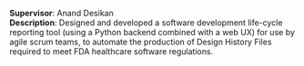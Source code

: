 <!--start_month: May-->
<!--start_year: 2013-->
<!--end_month: Aug.-->
<!--end_year: 2013-->
<!--position: Software Engineering Intern-->
<!--institution: GE Healthcare-->
<!--location_city: Barrington-->
<!--location_state: IL-->

**Supervisor**: Anand Desikan
<br />
**Description**:
Designed and developed a software development life-cycle reporting tool (using
a Python backend combined with a web UX) for use by agile scrum teams, to
automate the production of Design History Files required to meet FDA healthcare
software regulations.
